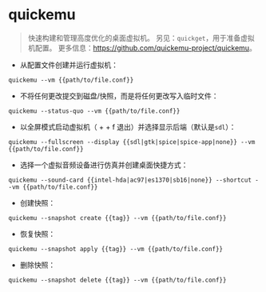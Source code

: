 # quickemu

> 快速构建和管理高度优化的桌面虚拟机。
> 另见：`quickget`，用于准备虚拟机配置。
> 更多信息：<https://github.com/quickemu-project/quickemu>。

- 从配置文件创建并运行虚拟机：

`quickemu --vm {{path/to/file.conf}}`

- 不将任何更改提交到磁盘/快照，而是将任何更改写入临时文件：

`quickemu --status-quo --vm {{path/to/file.conf}}`

- 以全屏模式启动虚拟机（<Ctrl> + <Alt> + f 退出）并选择显示后端（默认是`sdl`）：

`quickemu --fullscreen --display {{sdl|gtk|spice|spice-app|none}} --vm {{path/to/file.conf}}`

- 选择一个虚拟音频设备进行仿真并创建桌面快捷方式：

`quickemu --sound-card {{intel-hda|ac97|es1370|sb16|none}} --shortcut --vm {{path/to/file.conf}}`

- 创建快照：

`quickemu --snapshot create {{tag}} --vm {{path/to/file.conf}}`

- 恢复快照：

`quickemu --snapshot apply {{tag}} --vm {{path/to/file.conf}}`

- 删除快照：

`quickemu --snapshot delete {{tag}} --vm {{path/to/file.conf}}`